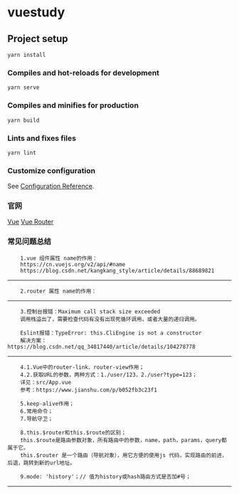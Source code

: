 # vuestudy

## Project setup
```
yarn install
```

### Compiles and hot-reloads for development
```
yarn serve
```

### Compiles and minifies for production
```
yarn build
```

### Lints and fixes files
```
yarn lint
```

### Customize configuration
See [Configuration Reference](https://cli.vuejs.org/config/).


### 官网

[Vue](https://cn.vuejs.org/v2/guide/)
[Vue Router](https://router.vuejs.org/zh/)


### 常见问题总结


```
    1.vue 组件属性 name的作用：
    https://cn.vuejs.org/v2/api/#name
    https://blog.csdn.net/kangkang_style/article/details/88689821
```

---

```
    2.router 属性 name的作用：
```

---

```
    3.控制台报错：Maximum call stack size exceeded
    调用栈溢出了，需要检查代码有没有出现死循环调用，或者大量的递归调用。
    
    Eslint报错：TypeError: this.CliEngine is not a constructor
    解决方案：https://blog.csdn.net/qq_34817440/article/details/104278778
```

---

```
    4.1.Vue中的router-link、router-view作用；
    4.2.获取URL的参数，两种方式：1./user/123，2./user?type=123；
    详见：src/App.vue
    参考：https://www.jianshu.com/p/b052fb3c23f1
    
    5.keep-alive作用；
    6.常用命令；
    7.导航守卫；
    
    8.this.$router和this.$route的区别；
    this.$route是路由参数对象，所有路由中的参数，name，path，params，query都属于它。
    this.$router 是一个路由（导航对象），用它方便的使用js 代码，实现路由的前进，后退，跳转到新的url地址。
    
    9.mode: 'history'；// 值为history或hash路由方式是否加#号；
```

---